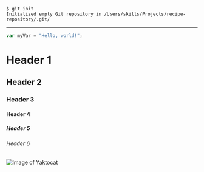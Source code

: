 ```
$ git init
Initialized empty Git repository in /Users/skills/Projects/recipe-repository/.git/
```


---

``` javascript
var myVar = "Hello, world!";
```



# Header 1
## Header 2
### Header 3
#### Header 4
##### Header 5
###### Header 6

![Image of Yaktocat](https://octodex.github.com/images/yaktocat.png)
